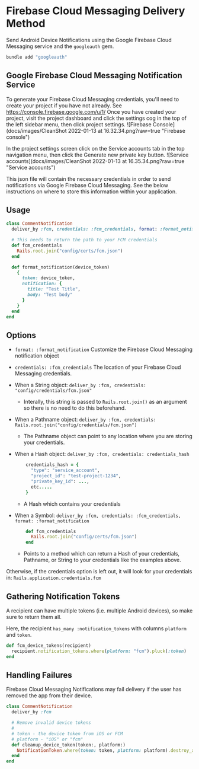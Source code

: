 # Firebase Cloud Messaging Delivery Method

Send Android Device Notifications using the Google Firebase Cloud Messaging service and the `googleauth` gem.

```bash
bundle add "googleauth"
```

## Google Firebase Cloud Messaging Notification Service

To generate your Firebase Cloud Messaging credentials, you'll need to create your project if you have not already. See https://console.firebase.google.com/u/1/
Once you have created your project, visit the project dashboard and click the settings cog in the top of the left sidebar menu, then click project settings.
![Firebase Console](docs/images/CleanShot 2022-01-13 at 16.32.34.png?raw=true "Firebase console")

In the project settings screen click on the Service accounts tab in the top navigation menu, then click the Generate new private key button.
![Service accounts](docs/images/CleanShot 2022-01-13 at 16.35.34.png?raw=true "Service accounts")

This json file will contain the necessary credentials in order to send notifications via Google Firebase Cloud Messaging.
See the below instructions on where to store this information within your application.

## Usage

```ruby
class CommentNotification
  deliver_by :fcm, credentials: :fcm_credentials, format: :format_notification

  # This needs to return the path to your FCM credentials
  def fcm_credentials
    Rails.root.join("config/certs/fcm.json")
  end

  def format_notification(device_token)
    {
      token: device_token,
      notification: {
        title: "Test Title",
        body: "Test body"
      }
    }
  end
end
```

## Options

* `format: :format_notification`
  Customize the Firebase Cloud Messaging notification object

* `credentials: :fcm_credentials`
The location of your Firebase Cloud Messaging credentials.
- When a String object: `deliver_by :fcm, credentials: "config/credentials/fcm.json"`
  * Interally, this string is passed to `Rails.root.join()` as an argument so there is no need to do this beforehand.
- When a Pathname object: `deliver_by :fcm, credentials: Rails.root.join("config/credentials/fcm.json")`
   * The Pathname object can point to any location where you are storing your credentials.
- When a Hash object: `deliver_by :fcm, credentials: credentials_hash`
    ```ruby
        credentials_hash = {
          "type": "service_account",
          "project_id": "test-project-1234",
          "private_key_id": ...,
          etc.....
        }
    ```

  * A Hash which contains your credentials
- When a Symbol: `deliver_by :fcm, credentials: :fcm_credentials, format: :format_notification`
    ```ruby
        def fcm_credentials
          Rails.root.join("config/certs/fcm.json")
        end
    ```

  * Points to a method which can return a Hash of your credentials, Pathname, or String to your credentials like the examples above.

Otherwise, if the credentials option is left out, it will look for your credentials in: `Rails.application.credentials.fcm`

## Gathering Notification Tokens

A recipient can have multiple tokens (i.e. multiple Android devices), so make sure to return them all.

Here, the recipient `has_many :notification_tokens` with columns `platform` and `token`.

```ruby
def fcm_device_tokens(recipient)
  recipient.notification_tokens.where(platform: "fcm").pluck(:token)
end
```

## Handling Failures

Firebase Cloud Messaging Notifications may fail delivery if the user has removed the app from their device.

```ruby
class CommentNotification
  deliver_by :fcm

  # Remove invalid device tokens
  #
  # token - the device token from iOS or FCM
  # platform - "iOS" or "fcm"
  def cleanup_device_token(token:, platform:)
    NotificationToken.where(token: token, platform: platform).destroy_all
  end
end
```
